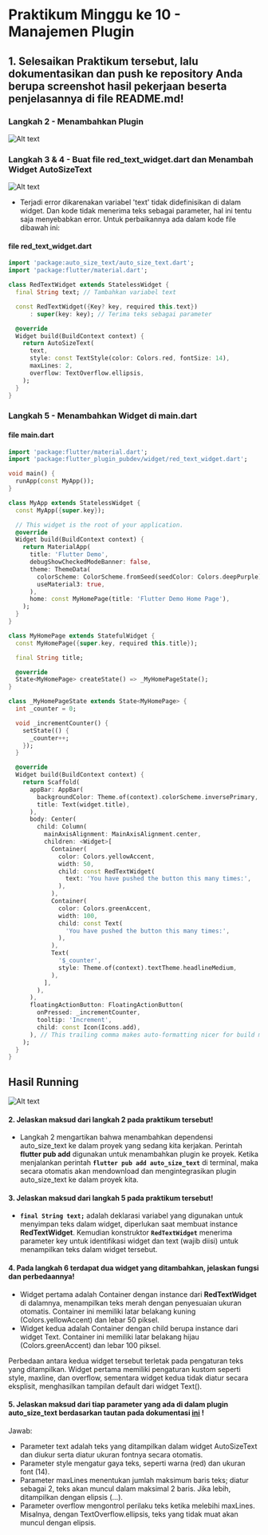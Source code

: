 # Praktikum Minggu ke 10 - Manajemen Plugin
## 1. Selesaikan Praktikum tersebut, lalu dokumentasikan dan push ke repository Anda berupa screenshot hasil pekerjaan beserta penjelasannya di file README.md!

### Langkah 2 - Menambahkan Plugin
![Alt text](docs/p1.png)

### Langkah 3 & 4 - Buat file red_text_widget.dart dan Menambah Widget AutoSizeText
![Alt text](<docs/p2 error.png>)
- Terjadi error dikarenakan variabel 'text' tidak didefinisikan di dalam widget. Dan kode tidak menerima teks sebagai parameter, hal ini tentu saja menyebabkan error. Untuk perbaikannya ada dalam kode file dibawah ini: 

#### file red_text_widget.dart
```dart
import 'package:auto_size_text/auto_size_text.dart';
import 'package:flutter/material.dart';

class RedTextWidget extends StatelessWidget {
  final String text; // Tambahkan variabel text

  const RedTextWidget({Key? key, required this.text})
      : super(key: key); // Terima teks sebagai parameter

  @override
  Widget build(BuildContext context) {
    return AutoSizeText(
      text,
      style: const TextStyle(color: Colors.red, fontSize: 14),
      maxLines: 2,
      overflow: TextOverflow.ellipsis,
    );
  }
}
```

### Langkah 5 - Menambahkan Widget di main.dart
#### file main.dart
```dart
import 'package:flutter/material.dart';
import 'package:flutter_plugin_pubdev/widget/red_text_widget.dart';

void main() {
  runApp(const MyApp());
}

class MyApp extends StatelessWidget {
  const MyApp({super.key});

  // This widget is the root of your application.
  @override
  Widget build(BuildContext context) {
    return MaterialApp(
      title: 'Flutter Demo',
      debugShowCheckedModeBanner: false,
      theme: ThemeData(
        colorScheme: ColorScheme.fromSeed(seedColor: Colors.deepPurple),
        useMaterial3: true,
      ),
      home: const MyHomePage(title: 'Flutter Demo Home Page'),
    );
  }
}

class MyHomePage extends StatefulWidget {
  const MyHomePage({super.key, required this.title});

  final String title;

  @override
  State<MyHomePage> createState() => _MyHomePageState();
}

class _MyHomePageState extends State<MyHomePage> {
  int _counter = 0;

  void _incrementCounter() {
    setState(() {
      _counter++;
    });
  }

  @override
  Widget build(BuildContext context) {
    return Scaffold(
      appBar: AppBar(
        backgroundColor: Theme.of(context).colorScheme.inversePrimary,
        title: Text(widget.title),
      ),
      body: Center(
        child: Column(
          mainAxisAlignment: MainAxisAlignment.center,
          children: <Widget>[
            Container(
              color: Colors.yellowAccent,
              width: 50,
              child: const RedTextWidget(
                text: 'You have pushed the button this many times:',
              ),
            ),
            Container(
              color: Colors.greenAccent,
              width: 100,
              child: const Text(
                'You have pushed the button this many times:',
              ),
            ),
            Text(
              '$_counter',
              style: Theme.of(context).textTheme.headlineMedium,
            ),
          ],
        ),
      ),
      floatingActionButton: FloatingActionButton(
        onPressed: _incrementCounter,
        tooltip: 'Increment',
        child: const Icon(Icons.add),
      ), // This trailing comma makes auto-formatting nicer for build methods.
    );
  }
}
```

## Hasil Running
![Alt text](docs/hasil.jpg)


#### 2. Jelaskan maksud dari langkah 2 pada praktikum tersebut!

- Langkah 2 mengartikan bahwa menambahkan dependensi auto_size_text ke dalam proyek yang sedang kita kerjakan. Perintah **flutter pub add** digunakan untuk menambahkan plugin ke proyek. Ketika menjalankan perintah **```flutter pub add auto_size_text```** di terminal, maka secara otomatis akan mendownload dan mengintegrasikan plugin auto_size_text ke dalam proyek kita.

#### 3. Jelaskan maksud dari langkah 5 pada praktikum tersebut!

- **```final String text;```** adalah deklarasi variabel yang digunakan untuk menyimpan teks dalam widget, diperlukan saat membuat instance **RedTextWidget**.
Kemudian konstruktor **```RedTextWidget```** menerima parameter key untuk identifikasi widget dan text (wajib diisi) untuk menampilkan teks dalam widget tersebut.

#### 4. Pada langkah 6 terdapat dua widget yang ditambahkan, jelaskan fungsi dan perbedaannya!

- Widget pertama adalah Container dengan instance dari **RedTextWidget** di dalamnya, menampilkan teks merah dengan penyesuaian ukuran otomatis. Container ini memiliki latar belakang kuning (Colors.yellowAccent) dan lebar 50 piksel.
- Widget kedua adalah Container dengan child berupa instance dari widget Text. Container ini memiliki latar belakang hijau (Colors.greenAccent) dan lebar 100 piksel.

Perbedaan antara kedua widget tersebut terletak pada pengaturan teks yang ditampilkan. Widget pertama memiliki pengaturan kustom seperti style, maxline, dan overflow, sementara widget kedua tidak diatur secara eksplisit, menghasilkan tampilan default dari widget Text().

#### 5. Jelaskan maksud dari tiap parameter yang ada di dalam plugin auto_size_text berdasarkan tautan pada dokumentasi [ini](https://pub.dev/documentation/auto_size_text/latest/) !

Jawab:
- Parameter text adalah teks yang ditampilkan dalam widget AutoSizeText dan diukur serta diatur ukuran fontnya secara otomatis.
- Parameter style mengatur gaya teks, seperti warna (red) dan ukuran font (14).
- Parameter maxLines menentukan jumlah maksimum baris teks; diatur sebagai 2, teks akan muncul dalam maksimal 2 baris. Jika lebih, ditampilkan dengan elipsis (...).
- Parameter overflow mengontrol perilaku teks ketika melebihi maxLines. Misalnya, dengan TextOverflow.ellipsis, teks yang tidak muat akan muncul dengan elipsis.